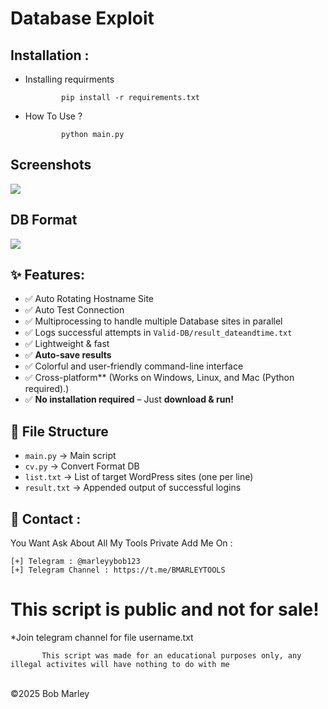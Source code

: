# Database Exploit

Installation : 
------
         

 - Installing requirments
   
               pip install -r requirements.txt
    
 - How To Use ?
   
               python main.py

<h2>Screenshots</h2>
<img src="https://i.imgur.com/aU8eAX3.png" style="max-width:100%;">

<h2>DB Format</h2>
<img src="https://i.imgur.com/wEvbqfb.png" style="max-width:100%;">
               
## ✨ Features:
- ✅ Auto Rotating Hostname Site
- ✅ Auto Test Connection
- ✅ Multiprocessing to handle multiple Database sites in parallel
- ✅ Logs successful attempts in `Valid-DB/result_dateandtime.txt`
- ✅ Lightweight & fast
- ✅ **Auto-save results**
- ✅ Colorful and user-friendly command-line interface
- ✅ Cross-platform** (Works on Windows, Linux, and Mac (Python required).)
- ✅ **No installation required** – Just **download & run!**

## 📂 File Structure
- `main.py` → Main script
- `cv.py` -> Convert Format DB
- `list.txt` → List of target WordPress sites (one per line)
- `result.txt` → Appended output of successful logins

📧 Contact :
------
You Want Ask About All My Tools Private Add Me On : 
```
[+] Telegram : @marleyybob123
[+] Telegram Channel : https://t.me/BMARLEYTOOLS
```
# This script is public and not for sale!

*Join telegram channel for file username.txt

           This script was made for an educational purposes only, any illegal activites will have nothing to do with me

<br>©2025 Bob Marley
